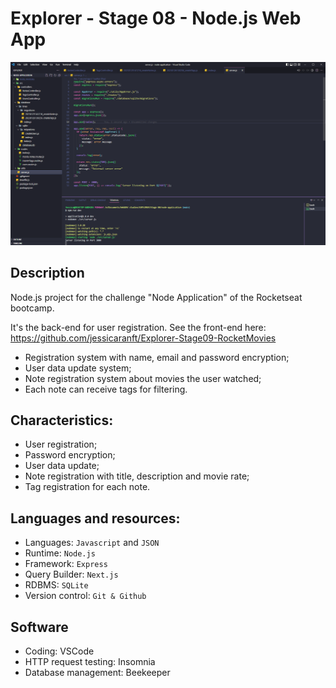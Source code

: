 # Explorer - Stage 08 - Node.js Web App

![preview](https://github.com/jessicaranft/Explorer-Stage08-MovieNotes/blob/main/.github/preview.png)

## Description
Node.js project for the challenge "Node Application" of the Rocketseat bootcamp.

It's the back-end for user registration.
See the front-end here: https://github.com/jessicaranft/Explorer-Stage09-RocketMovies

- Registration system with name, email and password encryption;
- User data update system;
- Note registration system about movies the user watched;
- Each note can receive tags for filtering.

## Characteristics:
- User registration;
- Password encryption;
- User data update;
- Note registration with title, description and movie rate;
- Tag registration for each note.

## Languages and resources:

- Languages: `Javascript` and `JSON`
- Runtime: `Node.js`
- Framework: `Express`
- Query Builder: `Next.js`
- RDBMS: `SQLite`
- Version control: `Git & Github`

## Software

- Coding: VSCode
- HTTP request testing: Insomnia
- Database management: Beekeeper